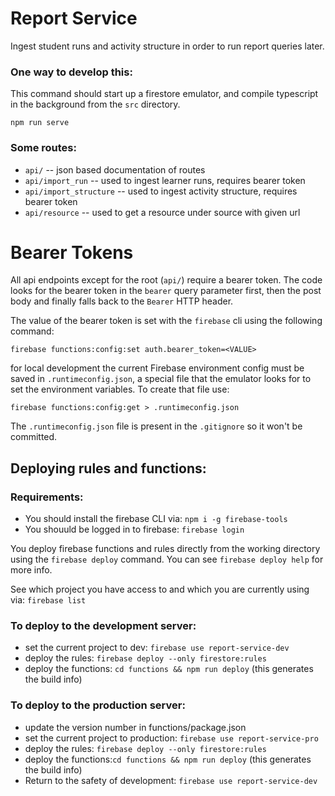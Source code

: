 # Report Service
Ingest student runs and activity structure in order to run
report queries later.

### One way to develop this:
This command should start up a firestore emulator, and compile typescript
in the background from the `src` directory.

`npm run serve`

### Some routes:
- `api/` -- json based documentation of routes
- `api/import_run` -- used to ingest learner runs, requires bearer token
- `api/import_structure` -- used to ingest activity structure, requires bearer token
- `api/resource` -- used to get a resource under source with given url

# Bearer Tokens

All api endpoints except for the root (`api/`) require a bearer token.
The code looks for the bearer token in the `bearer` query parameter first,
then the post body and finally falls back to the `Bearer` HTTP header.

The value of the bearer token is set with the `firebase` cli using the following
command:

`firebase functions:config:set auth.bearer_token=<VALUE>`

for local development the current Firebase environment config must be saved in
`.runtimeconfig.json`, a special file that the emulator looks for to set the
environment variables.  To create that file use:

`firebase functions:config:get > .runtimeconfig.json`

The `.runtimeconfig.json` file is present in the `.gitignore` so it won't be committed.

## Deploying rules and functions:

### Requirements:

 * You should install the firebase CLI via: `npm i -g firebase-tools`
 * You shouuld be logged in to firebase: `firebase login`

You deploy firebase functions and rules directly from the working directory using
the `firebase deploy` command. You can see `firebase deploy help` for more info.

See which project you have access to and which you are currently using via: `firebase list`

### To deploy to the development server:

* set the current project to dev: `firebase use report-service-dev`
* deploy the rules: `firebase deploy --only firestore:rules`
* deploy the functions: `cd functions && npm run deploy` (this generates the build info)

### To deploy to the production server:

* update the version number in functions/package.json
* set the current project to production: `firebase use report-service-pro`
* deploy the rules:  `firebase deploy --only firestore:rules`
* deploy the functions:`cd functions && npm run deploy` (this generates the build info)
* Return to the safety of development: `firebase use report-service-dev`
